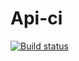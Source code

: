 # Api-ci
[![Build status](https://ci.appveyor.com/api/projects/status/9v722af88guod789/branch/master?svg=true)](https://ci.appveyor.com/project/RomanAZhukov/api-ci/branch/master)
